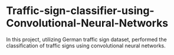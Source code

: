 # Traffic-sign-classifier-using-Convolutional-Neural-Networks
In this project, utilizing German traffic sign dataset, performed the classification of traffic signs using convolutional neural networks.
